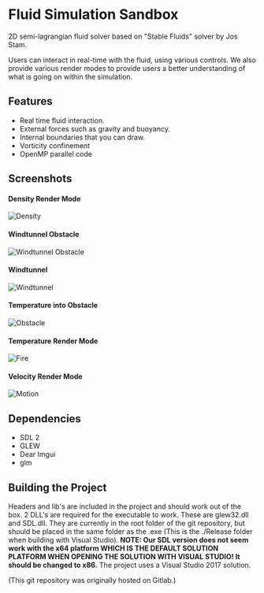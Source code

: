 # Fluid Simulation Sandbox

2D semi-lagrangian fluid solver based on "Stable Fluids" solver by Jos Stam.

Users can interact in real-time with the fluid, using various controls.
We also provide various render modes to provide users a better understanding of what is going on within the simulation.

## Features
- Real time fluid interaction.
- External forces such as gravity and buoyancy.
- Internal boundaries that you can draw.
- Vorticity confinement
- OpenMP parallel code

## Screenshots

#### Density Render Mode
![Density](ScreenShots/Density.png "Density")

#### Windtunnel Obstacle
![Windtunnel Obstacle](ScreenShots/Fire_in_wind_shielded_by_obstacle.png "Windtunnel Obstacle")

#### Windtunnel
![Windtunnel](ScreenShots/Fire_in_wind.png "Windtunnel")

#### Temperature into Obstacle
![Obstacle](ScreenShots/Fire_into_obstacle.png "Obstacle")

#### Temperature Render Mode
![Fire](ScreenShots/Fire.png "Fire")

#### Velocity Render Mode
![Motion](ScreenShots/Motion.png "Motion")

## Dependencies
- SDL 2
- GLEW
- Dear Imgui
- glm

## Building the Project

Headers and lib's are included in the project and should work out of the box.
2 DLL's are required for the executable to work. These are glew32.dll and SDL.dll. They are currently in the root folder of the git repository, but should be placed in the same folder as the .exe (This is the ./Release folder when building with Visual Studio).
<b>NOTE: Our SDL version does not seem work with the x64 platform WHICH IS THE DEFAULT SOLUTION PLATFORM WHEN OPENING THE SOLUTION WITH VISUAL STUDIO! It should be changed to x86.</b>
The project uses a Visual Studio 2017 solution.

(This git repository was originally hosted on Gitlab.)
